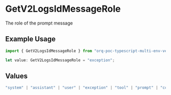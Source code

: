 # GetV2LogsIdMessageRole

The role of the prompt message

## Example Usage

```typescript
import { GetV2LogsIdMessageRole } from "orq-poc-typescript-multi-env-version/models/operations";

let value: GetV2LogsIdMessageRole = "exception";
```

## Values

```typescript
"system" | "assistant" | "user" | "exception" | "tool" | "prompt" | "correction" | "expected_output"
```